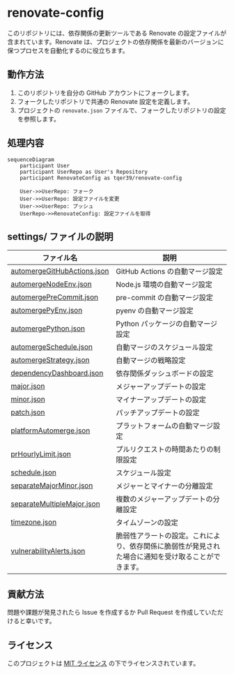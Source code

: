 # renovate-config

このリポジトリには、依存関係の更新ツールである Renovate の設定ファイルが含まれています。Renovate は、プロジェクトの依存関係を最新のバージョンに保つプロセスを自動化するのに役立ちます。

## 動作方法

1. このリポジトリを自分の GitHub アカウントにフォークします。
2. フォークしたリポジトリで共通の Renovate 設定を定義します。
3. プロジェクトの `renovate.json` ファイルで、フォークしたリポジトリの設定を参照します。

## 処理内容

```mermaid
sequenceDiagram
    participant User
    participant UserRepo as User's Repository
    participant RenovateConfig as tqer39/renovate-config

    User->>UserRepo: フォーク
    User->>UserRepo: 設定ファイルを変更
    User->>UserRepo: プッシュ
    UserRepo->>RenovateConfig: 設定ファイルを取得
```

## settings/ ファイルの説明

| ファイル名 | 説明 |
|------------|------|
| [automergeGitHubActions.json](https://docs.renovatebot.com/configuration-options/#automerge) | GitHub Actions の自動マージ設定 |
| [automergeNodeEnv.json](https://docs.renovatebot.com/configuration-options/#automerge) | Node.js 環境の自動マージ設定 |
| [automergePreCommit.json](https://docs.renovatebot.com/configuration-options/#automerge) | pre-commit の自動マージ設定 |
| [automergePyEnv.json](https://docs.renovatebot.com/configuration-options/#automerge) | pyenv の自動マージ設定 |
| [automergePython.json](https://docs.renovatebot.com/configuration-options/#automerge) | Python パッケージの自動マージ設定 |
| [automergeSchedule.json](https://docs.renovatebot.com/configuration-options/#schedule) | 自動マージのスケジュール設定 |
| [automergeStrategy.json](https://docs.renovatebot.com/configuration-options/#automerge) | 自動マージの戦略設定 |
| [dependencyDashboard.json](https://docs.renovatebot.com/configuration-options/#dependencydashboard) | 依存関係ダッシュボードの設定 |
| [major.json](https://docs.renovatebot.com/configuration-options/#major) | メジャーアップデートの設定 |
| [minor.json](https://docs.renovatebot.com/configuration-options/#minor) | マイナーアップデートの設定 |
| [patch.json](https://docs.renovatebot.com/configuration-options/#patch) | パッチアップデートの設定 |
| [platformAutomerge.json](https://docs.renovatebot.com/configuration-options/#automerge) | プラットフォームの自動マージ設定 |
| [prHourlyLimit.json](https://docs.renovatebot.com/configuration-options/#prhourlylimit) | プルリクエストの時間あたりの制限設定 |
| [schedule.json](https://docs.renovatebot.com/configuration-options/#schedule) | スケジュール設定 |
| [separateMajorMinor.json](https://docs.renovatebot.com/configuration-options/#separatemajorminor) | メジャーとマイナーの分離設定 |
| [separateMultipleMajor.json](https://docs.renovatebot.com/configuration-options/#separatemultiplemajor) | 複数のメジャーアップデートの分離設定 |
| [timezone.json](https://docs.renovatebot.com/configuration-options/#timezone) | タイムゾーンの設定 |
| [vulnerabilityAlerts.json](https://docs.renovatebot.com/configuration-options/#vulnerabilityalerts) | 脆弱性アラートの設定。これにより、依存関係に脆弱性が発見された場合に通知を受け取ることができます。 |

## 貢献方法

問題や課題が発見されたら Issue を作成するか Pull Request を作成していただけると幸いです。

## ライセンス

このプロジェクトは [MIT ライセンス](LICENSE) の下でライセンスされています。
